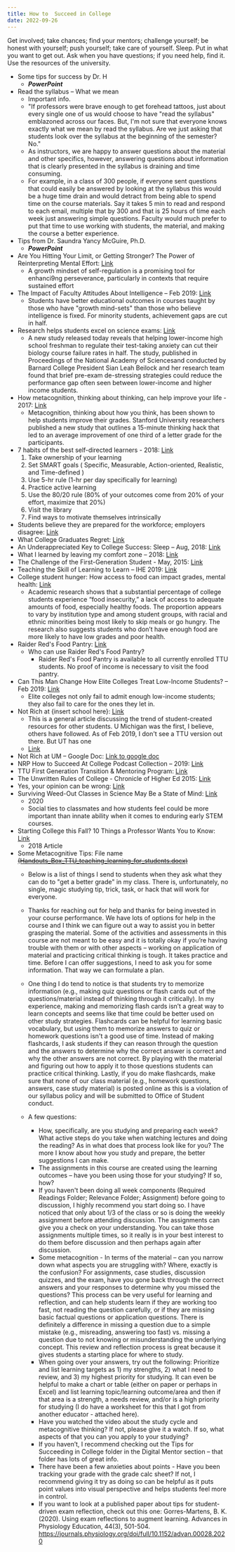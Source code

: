 ```yaml
---
title: How to  Succeed in College
date: 2022-09-26
---
```

Get involved; take chances; find your mentors; challenge yourself; be honest with yourself; push yourself; take care of yourself. Sleep. Put in what you want to get out. Ask when you have questions; if you need help, find it. Use the resources of the university. 

<!--more-->

- Some tips for success by Dr. H
  - ***PowerPoint***
- Read the syllabus – What we mean
  - Important info. 
  - "If professors were brave enough to get forehead tattoos, just about every single one of us would choose to have "read the syllabus" emblazoned across our faces. But, I'm not sure that everyone knows exactly what we mean by read the syllabus. Are we just asking that students look over the syllabus at the beginning of the semester? No."
  - As instructors, we are happy to answer questions about the material and other specifics, however, answering questions about information that is clearly presented in the syllabus is draining and time consuming.
  - For example, in a class of 300 people, if everyone sent questions that could easily be answered by looking at the syllabus this would be a huge time drain and would detract from being able to spend time on the course materials. Say it takes 5 min to read and respond to each email, multiple that by 300 and that is 25 hours of time each week just answering simple questions. Faculty would much prefer to put that time to use working with students, the material, and making the course a better experience.
- Tips from Dr. Saundra Yancy McGuire, Ph.D.
  - ***PowerPoint***
- Are You Hitting Your Limit, or Getting Stronger? The Power of Reinterpreting Mental Effort: [Link](https://behavioralscientist.org/are-you-hitting-your-limit-or-getting-stronger-the-power-of-reinterpreting-mental-effort/)
  - A growth mindset of self-regulation is a promising tool for enhanci9ng perseverance, particularly in contexts that require sustained effort
- The Impact of Faculty Attitudes About Intelligence – Feb 2019: [Link](https://www.insidehighered.com/news/2019/02/18/study-links-faculty-attitudes-intelligence-student-success-stem-large-impact)
  - Students have better educational outcomes in courses taught by those who have "growth mind-sets" than those who believe intelligence is fixed. For minority students, achievement gaps are cut in half.
- Research helps students excel on science exams: [Link](https://phys.org/news/2019-01-students-excel-science-exams.html)
  - A new study released today reveals that helping lower-income high school freshman to regulate their test-taking anxiety can cut their biology course failure rates in half. The study, published in Proceedings of the National Academy of Sciencesand conducted by Barnard College President Sian Leah Beilock and her research team found that brief pre-exam de-stressing strategies could reduce the performance gap often seen between lower-income and higher income students.
- How metacognition, thinking about thinking, can help improve your life - 2017: [Link](https://bigthink.com/neuropsych/how-metacognition-thinking-about-thinking-can-help-your-life/)
  - Metacognition, thinking about how you think, has been shown to help students improve their grades. Stanford University researchers published a new study that outlines a 15-minute thinking hack that led to an average improvement of one third of a letter grade for the participants.
- 7 habits of the best self-directed learners - 2018: [Link](https://bigthink.com/smart-skills/self-directed-learning/#Echobox=1548455623) 
    1. Take ownership of your learning
    2. Set SMART goals ( Specific, Measurable, Action-oriented, Realistic, and Time-defined )
    3. Use 5-hr rule (1-hr per day specifically for learning)
    4. Practice active learning
    5. Use the 80/20 rule (80% of your outcomes come from 20% of your effort, maximize that 20%)
    6. Visit the library
    7. Find ways to motivate themselves intrinsically
- Students believe they are prepared for the workforce; employers disagree: [Link](https://www.insidehighered.com/news/2018/02/23/study-students-believe-they-are-prepared-workplace-employers-disagree)
- What College Graduates Regret: [Link](https://www.theatlantic.com/education/archive/2014/02/what-college-graduates-regret/283808/)
- An Underappreciated Key to College Success: Sleep – Aug, 2018: [Link](https://www.nytimes.com/2018/08/13/well/an-underappreciated-key-to-college-success-sleep.html)
- What I learned by leaving my comfort zone – 2018: [Link](https://www.science.org/content/article/what-i-learned-leaving-my-comfort-zone)
- The Challenge of the First-Generation Student - May, 2015: [Link](https://www.chronicle.com/article/the-challenge-of-the-first-generation-student/)
- Teaching the Skill of Learning to Learn – IHE 2019: [Link](https://www.insidehighered.com/advice/2019/02/19/advice-faculty-members-how-teach-students-how-learn-opinion)
- College student hunger: How access to food can impact grades, mental health: [Link](https://www.insidehighered.com/advice/2019/02/19/advice-faculty-members-how-teach-students-how-learn-opinion)
  - Academic research shows that a substantial percentage of college students experience “food insecurity,” a lack of access to adequate amounts of food, especially healthy foods. The proportion appears to vary by institution type and among student groups, with racial and ethnic minorities being most likely to skip meals or go hungry. The research also suggests students who don’t have enough food are more likely to have low grades and poor health. 
- Raider Red's Food Pantry: [Link](https://www.depts.ttu.edu/raiderrelief/foodpantry.php)
  - Who can use Raider Red's Food Pantry?
    - Raider Red's Food Pantry is available to all currently enrolled TTU students. No proof of income is necessary to visit the food pantry.
- Can This Man Change How Elite Colleges Treat Low-Income Students? – Feb 2019: [Link](https://www.chronicle.com/article/can-this-man-change-how-elite-colleges-treat-low-income-students/)
  - Elite colleges not only fail to admit enough low-income students; they also fail to care for the ones they let in.
- Not Rich at {insert school here}: [Link](https://www.npr.org/2018/04/26/606077648/navigating-campus-for-the-not-rich-students-launch-a-crowdsourced-guide)
  - This is a general article discussing the trend of student-created resources for other students. U Michigan was the first, I believe, others have followed. As of Feb 2019, I don't see a TTU version out there. But UT has one
  - [Link](https://docs.google.com/document/d/1Ou-AelCrAg6soUJVbiviKAGBGF276w-UBlw-eMigwOA/edit#heading=h.m377hm34xazg)
- Not Rich at UM – Google Doc: [Link to google doc](https://docs.google.com/document/d/1Ou-AelCrAg6soUJVbiviKAGBGF276w-UBlw-eMigwOA/edit?pli=1#heading=h.m377hm34xazg)
- NRP How to Succeed At College Podcast Collection – 2019: [Link](https://www.npr.org/podcasts/510338/all-guides)
- TTU First Generation Transition & Mentoring Program: [Link](https://guides.library.ttu.edu/first-gen)
- The Unwritten Rules of College - Chronicle of Higher Ed 2015: [Link](https://www.chronicle.com/article/the-unwritten-rules-of-college/)
- Yes, your opinion can be wrong: [Link](https://www.houstonpress.com/arts/no-it-s-not-your-opinion-you-re-just-wrong-updated-7611752)
- Surviving Weed-Out Classes in Science May Be a State of Mind: [Link](https://www.nytimes.com/2020/11/16/science/weed-out-classes-stem.html)
  - 2020
  - Social ties to classmates and how students feel could be more important than innate ability when it comes to enduring early STEM courses.
- Starting College this Fall? 10 Things a Professor Wants You to Know: [Link](https://medium.com/@patrick.hicks/starting-college-this-fall-10-things-a-professor-wants-you-to-know-79efb6e932b6)
  - 2018 Article
- Some Metacognitive Tips: File name ~~[(Handouts_Box_TTU_teaching_learning_for_students.docx)](https://ttu.blackboard.com/bbcswebdav/pid-10991402-dt-content-rid-143774142_1/xid-143774142_1)~~
  - Below is a list of things I send to students when they ask what they can do to "get a better grade" in my class. There is, unfortunately, no single, magic studying tip, trick, task, or hack that will work for everyone. 

  - Thanks for reaching out for help and thanks for being invested in your course performance. We have lots of options for help in the course and I think we can figure out a way to assist you in better grasping the material. Some of the activities and assessments in this course are not meant to be easy and it is totally okay if you’re having trouble with them or with other aspects – working on application of material and practicing critical thinking is tough. It takes practice and time. Before I can offer suggestions, I need to ask you for some information. That way we can formulate a plan.

  - One thing I do tend to notice is that students try to memorize information (e.g., making quiz questions or flash cards out of the questions/material instead of thinking through it critically). In my experience, making and memorizing flash cards isn’t a great way to learn concepts and seems like that time could be better used on other study strategies. Flashcards can be helpful for learning basic vocabulary, but using them to memorize answers to quiz or homework questions isn't a good use of time. Instead of making flashcards, I ask students if they can reason through the question and the answers to determine why the correct answer is correct and why the other answers are not correct. By playing with the material and figuring out how to apply it to those questions students can practice critical thinking. Lastly, if you do make flashcards, make sure that none of our class material (e.g., homework questions, answers, case study material) is posted online as this is a violation of our syllabus policy and will be submitted to Office of Student conduct.

  - A few questions:
    - How, specifically, are you studying and preparing each week? What active steps do you take when watching lectures and doing the reading? As in what does that process look like for you? The more I know about how you study and prepare, the better suggestions I can make.
    - The assignments in this course are created using the learning outcomes – have you been using those for your studying? If so, how?
    - If you haven't been doing all week components (Required Readings Folder; Relevance Folder; Assignment) before going to discussion, I highly recommend you start doing so. I have noticed that only about 1/3 of the class or so is doing the weekly assignment before attending discussion. The assignments can give you a check on your understanding. You can take those assignments multiple times, so it really is in your best interest to do them before discussion and then perhaps again after discussion.
    - Some metacognition - In terms of the material – can you narrow down what aspects you are struggling with? Where, exactly is the confusion? For assignments, case studies, discussion quizzes, and the exam, have you gone back through the correct answers and your responses to determine why you missed the questions? This process can be very useful for learning and reflection, and can help students learn if they are working too fast, not reading the question carefully, or if they are missing basic factual questions or application questions. There is definitely a difference in missing a question due to a simple mistake (e.g., misreading, answering too fast) vs. missing a question due to not knowing or misunderstanding the underlying concept. This review and reflection process is great because it gives students a starting place for where to study.
    - When going over your answers, try out the following: Prioritize and list learning targets as 1) my strengths, 2) what I need to review, and 3) my highest priority for studying. It can even be helpful to make a chart or table (either on paper or perhaps in Excel) and list learning topic/learning outcome/area and then if that area is a strength, a needs review, and/or is a high priority for studying (I do have a worksheet for this that I got from another educator - attached here).
    - Have you watched the video about the study cycle and metacognitive thinking? If not, please give it a watch. If so, what aspects of that you can you apply to your studying?
    - If you haven’t, I recommend checking out the Tips for Succeeding in College folder in the Digital Mentor section – that folder has lots of great info.
    - There have been a few anxieties about points - Have you been tracking your grade with the grade calc sheet? If not, I recommend giving it try as doing so can be helpful as it puts point values into visual perspective and helps students feel more in control. 
    - If you want to look at a published paper about tips for student-driven exam reflection, check out this one: Gorres-Martens, B. K. (2020). Using exam reflections to augment learning. Advances in Physiology Education, 44(3), 501-504. https://journals.physiology.org/doi/full/10.1152/advan.00028.2020

